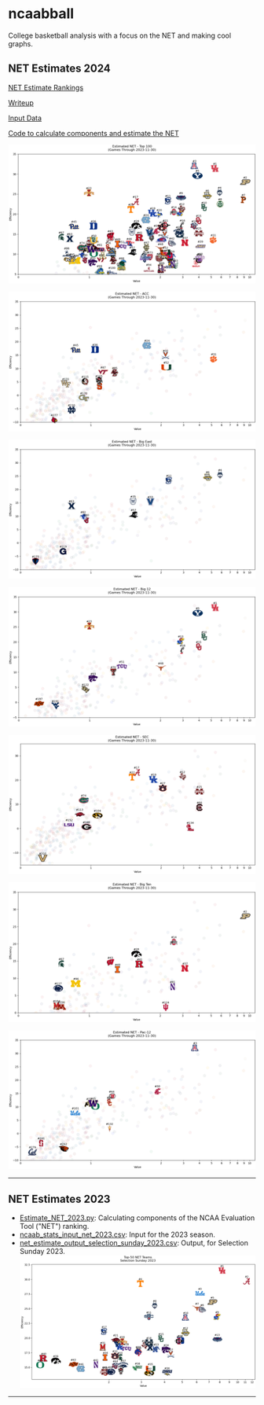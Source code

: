 # ncaabball

College basketball analysis with a focus on the NET and making cool graphs.

## NET Estimates 2024

[NET Estimate Rankings](/estimated_net_output.csv)

[Writeup](https://www.backingthepack.com/nc-state-basketball/2023/10/24/23928786/casting-a-wide-net-finding-the-basketball-rankings)

[Input Data](ncaab_stats_input_net_2024.csv)

[Code to calculate components and estimate the NET](/Estimate%20NET.py)


![Estimated NET Rankings - Top 100](netscatter/NET%20Scatter%20Top%20100.png)

![Estimated NET Rankings - ACC](/netscatter/NET%20Scatter%20ACC.png)

![Estimated NET Rankings - Big East](/netscatter/NET%20Scatter%20Big%20East.png)

![Estimated NET Rankings - Big 12](/netscatter/NET%20Scatter%20Big%2012.png)

![Estimated NET Rankings - SEC](/netscatter/NET%20Scatter%20SEC.png)

![Estimated NET Rankings - Big Ten](/netscatter/NET%20Scatter%20Big%20Ten.png)

![Estimated NET Rankings - Pac-12](/netscatter/NET%20Scatter%20Pac-12.png)

---

## NET Estimates 2023
* [Estimate_NET_2023.py](/NET2023/Estimate_NET_2023.py): Calculating components of the NCAA Evaluation Tool ("NET") ranking.
* [ncaab_stats_input_net_2023.csv](/NET2023/ncaab_stats_input_net_2023.csv): Input for the 2023 season.
* [net_estimate_output_selection_sunday_2023.csv](/NET2023/net_estimate_output_selection_sunday_2023.csv): Output, for Selection Sunday 2023.
![Top-50 NET Rankings for Selection Sunday 2023](/NET2023/NET_SS_2023_top50_logos.png)
---
